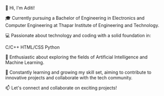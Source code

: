  👋 Hi, I'm Aditi!

🎓 Currently pursuing a Bachelor of Engineering in Electronics and Computer Engineering at Thapar Institute of Engineering and Technology.

💻 Passionate about technology and coding with a solid foundation in:

C/C++
HTML/CSS
Python

🤖 Enthusiastic about exploring the fields of Artificial Intelligence and Machine Learning.

🌱 Constantly learning and growing my skill set, aiming to contribute to innovative projects and collaborate with the tech community.

📫 Let's connect and collaborate on exciting projects!
